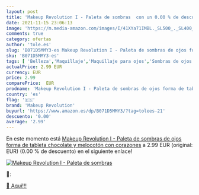 ```yaml
---
layout: post
title: 'Makeup Revolution I - Paleta de sombras  con un 0.00 % de descuento'
date: 2021-11-15 23:06:13
image: 'https://m.media-amazon.com/images/I/41XYa71IMBL._SL500_._SL400_.jpg'
comments: true
category: ofertas
author: 'tole.es'
slug: 'B071D5MMY3-es Makeup Revolution I - Paleta de sombras de ojos forma de...'
sku: 'B071D5MMY3-es'
tags: [ 'Belleza','Maquillaje','Maquillaje para ojos','Sombras de ojos','chocolate','makeup revolution','melocotón', ]
actualPrice: 2.99 EUR
currency: EUR
price: 2.99
comparePrice:  EUR
prodname: 'Makeup Revolution I - Paleta de sombras de ojos forma de tableta chocolate y melocotón con corazones'
country: 'es'
flag: '🇪🇸'
brand: 'Makeup Revolution'
buyurl: 'https://www.amazon.es/dp/B071D5MMY3/?tag=tolees-21'
descuento: '0.00'
average: '2.99'
---
```


En este momento está [Makeup Revolution I - Paleta de sombras de ojos forma de tableta chocolate y melocotón con corazones](https://www.amazon.es/dp/B071D5MMY3/?tag=tolees-21) a 2.99 EUR (original:  EUR) (0.00 %  de descuento) en el siguiente enlace!

[![Makeup Revolution I - Paleta de sombras ](https://m.media-amazon.com/images/I/41XYa71IMBL._SL500_._SL400_.jpg)](https://www.amazon.es/dp/B071D5MMY3/?tag=tolees-21)

🔎:


[🛒 Aquí!!!](https://www.amazon.es/dp/B071D5MMY3/?tag=tolees-21)
